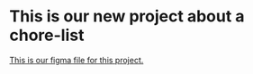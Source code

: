 # This is our new project about a chore-list 
[This is our figma file for this project.](https://www.figma.com/design/OlDTOV2oSdR8n921xRvcUW/Choreslist-(Copy)?node-id=0-1&node-type=canvas&t=fbLagvlK8tx32E68-0)
